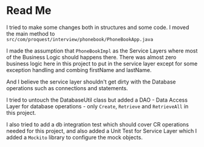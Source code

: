 # Read Me


I tried to make some changes both in structures and some code.
I moved the main method to 
`src/com/proquest/interview/phonebook/PhoneBookApp.java`


I made the assumption that `PhoneBookImpl` as the Service Layers where most of the Business Logic should happens there. There was almost zero business logic here in this project to put in the service layer except for some exception handling and combing firstName and lastName.

And I believe the service layer shouldn't get dirty with the Database operations such as connections and statements.

I tried to untouch the DatabaseUtil class but added a DAO - Data Access Layer for database operations - only `Create`,  `Retrieve` and `RetrieveAll` in this project.

I also tried to add a db integration test  which should cover CR operations needed for this project, and also added a Unit Test for Service Layer which I added a `Mockito` library to configure the mock objects. 
